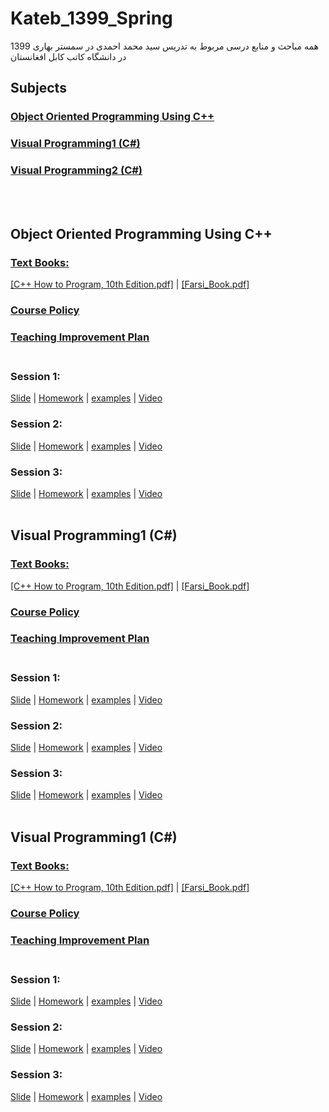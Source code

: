 # Kateb_1399_Spring
همه مباحث و منابع درسی مربوط به تدریس سید محمد احمدی در سمستر بهاری 1399 در دانشگاه کاتب کابل افغانستان

## Subjects
### **[Object Oriented Programming Using C++](#object-oriented-programming-using_cplusplus)**<br>
### **[Visual Programming1 (C#)](#visual-programming1-c#)**<br>
### **[Visual Programming2 (C#)](#visual-programming2-c#)**<br>
</br></br>
## Object Oriented Programming Using C++
### [Text Books:]()
[[C++ How to Program, 10th Edition.pdf]]() | [[Farsi_Book.pdf]]()</br>
### [Course Policy]()</br>
### [Teaching Improvement Plan]()</br></br>
### Session 1:
[Slide]() | [Homework]() | [examples]() | <a href="http://www.youtube.com/watch?feature=player_embedded&v=YOUTUBE_VIDEO_ID_HERE" target="_blank">Video</a>
</br>
### Session 2:
[Slide]() | [Homework]() | [examples]() | <a href="http://www.youtube.com/watch?feature=player_embedded&v=YOUTUBE_VIDEO_ID_HERE" target="_blank">Video</a>
</br>
### Session 3:
[Slide]() | [Homework]() | [examples]() | <a href="http://www.youtube.com/watch?feature=player_embedded&v=YOUTUBE_VIDEO_ID_HERE" target="_blank">Video</a>
</br>
</br>
## Visual Programming1 (C#)
### [Text Books:]()
[[C++ How to Program, 10th Edition.pdf]]() | [[Farsi_Book.pdf]]()</br>
### [Course Policy]()</br>
### [Teaching Improvement Plan]()</br></br>
### Session 1:
[Slide]() | [Homework]() | [examples]() | <a href="http://www.youtube.com/watch?feature=player_embedded&v=YOUTUBE_VIDEO_ID_HERE" target="_blank">Video</a>
</br>
### Session 2:
[Slide]() | [Homework]() | [examples]() | <a href="http://www.youtube.com/watch?feature=player_embedded&v=YOUTUBE_VIDEO_ID_HERE" target="_blank">Video</a>
</br>
### Session 3:
[Slide]() | [Homework]() | [examples]() | <a href="http://www.youtube.com/watch?feature=player_embedded&v=YOUTUBE_VIDEO_ID_HERE" target="_blank">Video</a>
</br>
</br>
## Visual Programming1 (C#)
### [Text Books:]()
[[C++ How to Program, 10th Edition.pdf]]() | [[Farsi_Book.pdf]]()</br>
### [Course Policy]()</br>
### [Teaching Improvement Plan]()</br></br>
### Session 1:
[Slide]() | [Homework]() | [examples]() | <a href="http://www.youtube.com/watch?feature=player_embedded&v=YOUTUBE_VIDEO_ID_HERE" target="_blank">Video</a>
</br>
### Session 2:
[Slide]() | [Homework]() | [examples]() | <a href="http://www.youtube.com/watch?feature=player_embedded&v=YOUTUBE_VIDEO_ID_HERE" target="_blank">Video</a>
</br>
### Session 3:
[Slide]() | [Homework]() | [examples]() | <a href="http://www.youtube.com/watch?feature=player_embedded&v=YOUTUBE_VIDEO_ID_HERE" target="_blank">Video</a>
</br>
</br>
